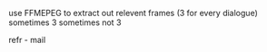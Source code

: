 use FFMEPEG to extract out relevent frames (3 for every dialogue)
sometimes 3 sometimes not 3 

refr - mail
